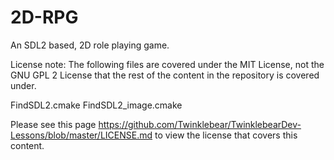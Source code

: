# 2D-RPG
An SDL2 based, 2D role playing game. 

License note:
The following files are covered under the MIT License, not the GNU GPL 2 License that the rest of the content in the repository is covered under.

FindSDL2.cmake
FindSDL2_image.cmake

Please see this page https://github.com/Twinklebear/TwinklebearDev-Lessons/blob/master/LICENSE.md
to view the license that covers this content.
